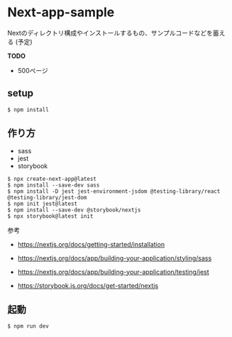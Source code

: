 # Next-app-sample

Nextのディレクトリ構成やインストールするもの、サンプルコードなどを蓄える (予定)

**TODO**

- 500ページ

## setup

```
$ npm install
```

## 作り方

- sass
- jest
- storybook


```
$ npx create-next-app@latest
$ npm install --save-dev sass 
$ npm install -D jest jest-environment-jsdom @testing-library/react @testing-library/jest-dom
$ npm init jest@latest
$ npm install --save-dev @storybook/nextjs
$ npx storybook@latest init
```

参考

- https://nextjs.org/docs/getting-started/installation
- https://nextjs.org/docs/app/building-your-application/styling/sass
- https://nextjs.org/docs/app/building-your-application/testing/jest

- https://storybook.js.org/docs/get-started/nextjs

## 起動

```
$ npm run dev
```